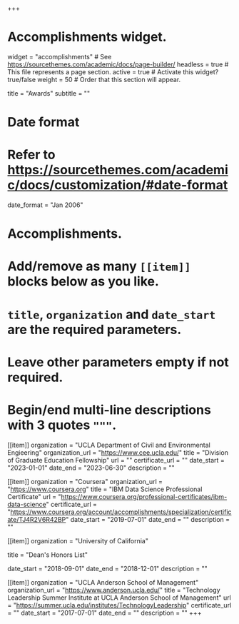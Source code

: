 +++
# Accomplishments widget.
widget = "accomplishments"  # See https://sourcethemes.com/academic/docs/page-builder/
headless = true  # This file represents a page section.
active = true  # Activate this widget? true/false
weight = 50  # Order that this section will appear.

title = "Awards"
subtitle = ""

# Date format
#   Refer to https://sourcethemes.com/academic/docs/customization/#date-format
date_format = "Jan 2006"

# Accomplishments.
#   Add/remove as many `[[item]]` blocks below as you like.
#   `title`, `organization` and `date_start` are the required parameters.
#   Leave other parameters empty if not required.
#   Begin/end multi-line descriptions with 3 quotes `"""`.

[[item]]
  organization = "UCLA Department of Civil and Environmental Engieering"
  organization_url = "https://www.cee.ucla.edu/"
  title = "Division of Graduate Education Fellowship"
  url = ""
  certificate_url = ""
  date_start = "2023-01-01"
  date_end = "2023-06-30"
  description = ""

[[item]]
  organization = "Coursera"
  organization_url = "https://www.coursera.org"
  title = "IBM Data Science Professional Certificate"
  url = "https://www.coursera.org/professional-certificates/ibm-data-science"
  certificate_url = "https://www.coursera.org/account/accomplishments/specialization/certificate/TJ4R2V6R42BP"
  date_start = "2019-07-01"
  date_end = ""
  description = ""

[[item]]
  organization = "University of California"
  <!-- organization_url = "https://www.coursera.org" -->
  title = "Dean's Honors List"
  <!-- url = "https://www.coursera.org/professional-certificates/ibm-data-science" -->
  <!-- certificate_url = "https://www.coursera.org/account/accomplishments/specialization/certificate/TJ4R2V6R42BP" -->
  date_start = "2018-09-01"
  date_end = "2018-12-01"
  description = ""

[[item]]
  organization = "UCLA Anderson School of Management"
  organization_url = "https://www.anderson.ucla.edu/"
  title = "Technology Leadership Summer Institute at UCLA Anderson School of Management"
  url = "https://summer.ucla.edu/institutes/TechnologyLeadership"
  certificate_url = ""
  date_start = "2017-07-01"
  date_end = ""
  description = ""
+++

